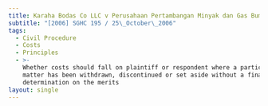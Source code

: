 ```yaml
---
title: Karaha Bodas Co LLC v Perusahaan Pertambangan Minyak dan Gas Bumi Negara
subtitle: "[2006] SGHC 195 / 25\_October\_2006"
tags:
  - Civil Procedure
  - Costs
  - Principles
  - >-
    Whether costs should fall on plaintiff or respondent where a particular
    matter has been withdrawn, discontinued or set aside without a final
    determination on the merits
layout: single
---
```


